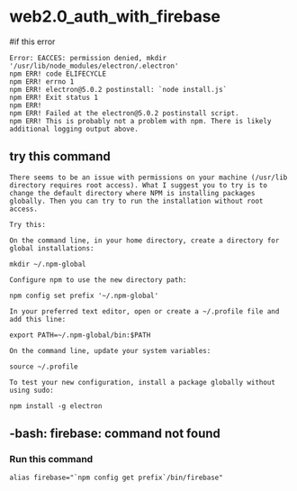 # web2.0_auth_with_firebase

#if this error
```
Error: EACCES: permission denied, mkdir '/usr/lib/node_modules/electron/.electron'
npm ERR! code ELIFECYCLE
npm ERR! errno 1
npm ERR! electron@5.0.2 postinstall: `node install.js`
npm ERR! Exit status 1
npm ERR! 
npm ERR! Failed at the electron@5.0.2 postinstall script.
npm ERR! This is probably not a problem with npm. There is likely additional logging output above.
```
## try this command 

```
There seems to be an issue with permissions on your machine (/usr/lib directory requires root access). What I suggest you to try is to change the default directory where NPM is installing packages globally. Then you can try to run the installation without root access.

Try this:

On the command line, in your home directory, create a directory for global installations:

mkdir ~/.npm-global

Configure npm to use the new directory path:

npm config set prefix '~/.npm-global'

In your preferred text editor, open or create a ~/.profile file and add this line:

export PATH=~/.npm-global/bin:$PATH

On the command line, update your system variables:

source ~/.profile

To test your new configuration, install a package globally without using sudo:

npm install -g electron
```

## -bash: firebase: command not found

### Run this command

`` alias firebase="`npm config get prefix`/bin/firebase" ``


